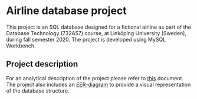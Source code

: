# Airline database project

This project is an SQL database designed for a fictional airline as part of the Database Technology (732A57) course, at Linköping University (Sweden), during fall semester 2020. 
The project is developed using MySQL Workbench. 

## Project description

For an analytical description of the project please refer to [this](https://github.com/vasokb/BryanAir-database/blob/main/project_description.pdf) document.
The project also includes an [EER-diagram](https://github.com/vasokb/BryanAir-database/blob/main/EER-diagram.pdf) to provide a visual representation of the database structure.
